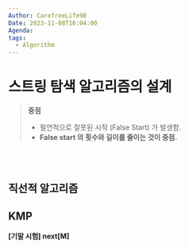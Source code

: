 ```yaml
---
Author: CarefreeLife98
Date: 2023-11-08T16:04:00
Agenda: 
tags:
  - Algorithm
---
```

# 스트링 탐색 알고리즘의 설계
> **중점**
> - 필연적으로 잘못된 시작 (False Start) 가 발생함.
> - **False start 의 횟수와 길이를 줄이는 것이 중점.**

<br><br>
## 직선적 알고리즘

## KMP 
**\[기말 시험] next\[M]**
